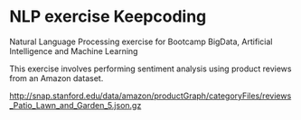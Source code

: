 # NLP exercise Keepcoding

Natural Language Processing exercise for Bootcamp BigData, Artificial Intelligence and Machine Learning

This exercise involves performing sentiment analysis using product reviews from an Amazon dataset.

http://snap.stanford.edu/data/amazon/productGraph/categoryFiles/reviews_Patio_Lawn_and_Garden_5.json.gz


